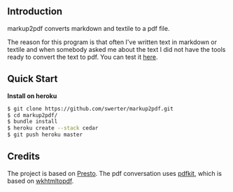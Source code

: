 Introduction
---

markup2pdf converts markdown and textile to a pdf file. 

The reason for this program is that often I've written text in markdown or textile and when somebody asked me about the text I did not have the tools ready to convert the text to pdf. You can test it [here](http://afternoon-rain-7399.herokuapp.com).

Quick Start
---

**Install on heroku**

```bash
$ git clone https://github.com/swerter/markup2pdf.git
$ cd markup2pdf/
$ bundle install
$ heroku create --stack cedar
$ git push heroku master
```

Credits
---

The project is based on [Presto](https://github.com/slivu/presto.git). The pdf conversation uses [pdfkit](https://github.com/pdfkit/pdfkit.git), which is based on [wkhtmltopdf](http://code.google.com/p/wkhtmltopdf/).

